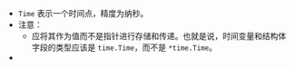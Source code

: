 - `Time` 表示一个时间点，精度为纳秒。
- 注意：
	- 应将其作为值而不是指针进行存储和传递。也就是说，时间变量和结构体字段的类型应该是 `time.Time`，而不是 `*time.Time`。
-
